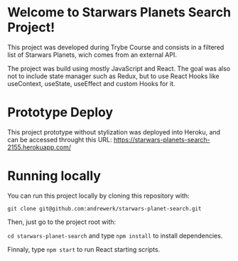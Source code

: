 # Welcome to Starwars Planets Search Project!

This project was developed during Trybe Course and consists in a filtered list of Starwars Planets, wich comes from an external API.

The project was build using mostly JavaScript and React. The goal was also not to include state manager such as Redux, but to use React Hooks  like useContext, useState, useEffect and custom Hooks for it. 


# Prototype Deploy

This project prototype without stylization was deployed into Heroku, and can be accessed throught this URL:
https://starwars-planets-search-2155.herokuapp.com/

# Running locally

You can run this project locally by cloning this repository with:

`git clone git@github.com:andrewerk/starwars-planet-search.git`


Then, just go to the project root with:

`cd starwars-planet-search` and type `npm install` to install dependencies.

Finnaly, type `npm start` to run React starting scripts.
